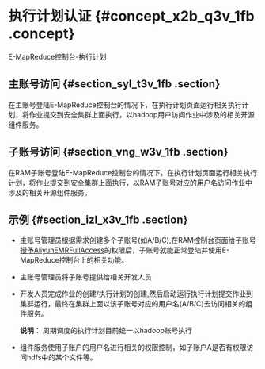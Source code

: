 # 执行计划认证 {#concept_x2b_q3v_1fb .concept}

E-MapReduce控制台-执行计划

## 主账号访问 {#section_syl_t3v_1fb .section}

在主账号登陆E-MapReduce控制台的情况下，在执行计划页面运行相关执行计划，将作业提交到安全集群上面执行，以hadoop用户访问作业中涉及的相关开源组件服务。

## 子账号访问 {#section_vng_w3v_1fb .section}

在RAM子账号登陆E-MapReduce控制台的情况下，在执行计划页面运行相关执行计划，将作业提交到安全集群上面执行，以RAM子账号对应的用户名访问作业中涉及的相关开源组件服务。

## 示例 {#section_izl_x3v_1fb .section}

-   主账号管理员根据需求创建多个子账号\(如A/B/C\),在RAM控制台页面给子账号[授予AliyunEMRFullAccess](https://help.aliyun.com/document_detail/28639.html?spm=5176.doc28640.6.552.ZYJIXN)的权限后，子账号就能正常登陆并使用E-MapReduce控制台上的相关功能。
-   主账号管理员将子账号提供给相关开发人员
-   开发人员完成作业的创建/执行计划的创建,然后启动运行执行计划提交作业到集群运行，最终在集群上面以该子账号对应的用户名\(A/B/C\)去访问相关的组件服务。

    **说明：** 周期调度的执行计划目前统一以hadoop账号执行

-   组件服务使用子账户的用户名进行相关的权限控制，如子账户A是否有权限访问hdfs中的某个文件等。

